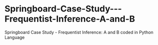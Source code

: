 # Springboard-Case-Study---Frequentist-Inference-A-and-B
Springboard Case Study - Frequentist Inference: A and B coded in Python Language
